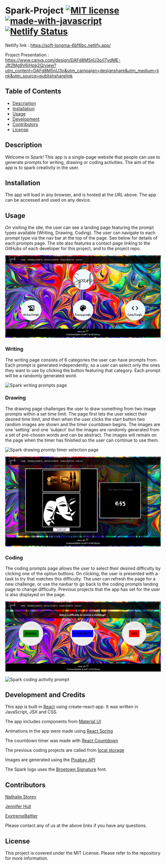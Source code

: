 # Spark-Project [![MIT license](https://img.shields.io/badge/License-MIT-blue.svg)](https://lbesson.mit-license.org/) [![made-with-javascript](https://img.shields.io/badge/Made%20with-JavaScript-1f425f.svg)](https://www.javascript.com) [![Netlify Status](https://api.netlify.com/api/v1/badges/eb7934dd-c40f-4223-b15b-f61833e728dd/deploy-status)](https://app.netlify.com/sites/soft-longma-6bf6bc/deploys)

Netlify link : https://soft-longma-6bf6bc.netlify.app/

Project Presentation : https://www.canva.com/design/DAFd8M5nU3o/ITydME-Jft2Mg9V6iHpk2Q/view?utm_content=DAFd8M5nU3o&utm_campaign=designshare&utm_medium=link&utm_source=publishsharelink



## Table of Contents 
 
- [Description](#description) 
- [Installation](#installation) 
- [Usage](#usage) 
- [Development](#development) 
- [Contributors](#contributors) 
- [License](#license)  

## Description 
Welcome to Spark! This app is a single-page website that people can use to generate prompts for writing, drawing or coding activities. The aim of the app is to spark creativity in the user.
 


## Installation 
The app will load in any browser, and is hosted at the URL above. The app can be accessed and used on any device.



## Usage 
On visiting the site, the user can see a landing page featuring the prompt types available (Writing, Drawing, Coding). The user can navigate to each prompt type via the nav bar at the top of the page. See below for details of each prompts page. The site also features a contact page linking to the GitHubs of each developer for this project, and to the project repo.

![Spark website langing page](./src/utils/images/Saprk_new_landing_screenshot.png)


### Writing

The writing page consists of 6 categories the user can have prompts from. Each prompt is generated independently, so a user can select only the ones they want to use by clicking the button featuring that category. Each prompt will be a randomly generated word.

![Spark writing prompts page](https://user-images.githubusercontent.com/69109391/228549360-a91f0aea-8557-425c-bafe-389a1a313bf5.png)

### Drawing

The drawing page challenges the user to draw something from two image prompts within a set time limit. The page first lets the user select their desired time limit, and then when the user clicks the start button two random images are shown and the timer countdown begins. The images are one 'setting' and one 'subject' but the images are randomly generated from a set of pre-chosen words and can be abstract. The images will remain on the page when the timer has finished so the user can continue to use them.

![Spark drawing promtp timer selection page](https://user-images.githubusercontent.com/69109391/228550126-14c3862b-dc20-4402-aa62-6e382d0503b6.png)

![Spark drawing prompt showing images](./src/utils/images/Spark_new_drawing_screenshot_wcredit.png)


### Coding

The coding prompts page allows the user to select their desired difficulty by clicking one of the option buttons. On clicking, the user is presented with a task to try that matches this difficulty. The user can refresh the page for a new challenge, or use the navbar to go back to the coding prompts landing page to change difficulty. Previous projects that the app has set for the user is also displayed on the page.

![Spark coding prompt difficulty selection buttons](./src/utils/images/Spark_new_diff_screenshot.png)


![Spark coding activity prompt](https://user-images.githubusercontent.com/69109391/228591344-a4c7ffa9-a7fd-4f6a-a33e-424f8de63aca.png)


## Development and Credits

This app is built in [React](https://react.dev/) using create-react-app. It was written in JavaScript, JSX and CSS.

The app includes components from [Material UI](https://mui.com/material-ui/getting-started/overview/)

Animations in the app were made using [React Spring](https://www.react-spring.dev/)

The countdown timer was made with [React Countdown](https://www.npmjs.com/package/react-countdown)

The previous coding projects are called from [local storage](https://javascript.info/localstorage)

Images are generated using the [Pixabay API](https://pixabay.com/api/docs/)

The Spark logo uses the [Broetown Signature](https://www.1001fonts.com/broetown-signature-font.html) font.

## Contributors 

[Nathalie Storey](https://github.com/NCStorey)

[Jennifer Hull](https://github.com/jh871)

[ExxtremeBattler](https://github.com/ExxtremeBattler)

Please contact any of us at the above links if you have any questions.
 
## License 
This project is covered under the MIT License. Please refer to the repository for more information.

